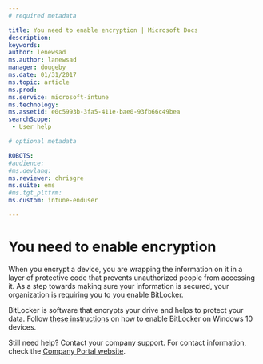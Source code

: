 ```yaml
---
# required metadata

title: You need to enable encryption | Microsoft Docs
description:
keywords:
author: lenewsad
ms.author: lanewsad
manager: dougeby
ms.date: 01/31/2017
ms.topic: article
ms.prod:
ms.service: microsoft-intune
ms.technology:
ms.assetid: e0c5993b-3fa5-411e-bae0-93fb66c49bea
searchScope:
 - User help

# optional metadata

ROBOTS:  
#audience:
#ms.devlang:
ms.reviewer: chrisgre
ms.suite: ems
#ms.tgt_pltfrm:
ms.custom: intune-enduser

---
```

# You need to enable encryption

When you encrypt a device, you are wrapping the information on it in a layer of protective code that prevents unauthorized people from accessing it. As a step towards making sure your information is secured, your organization is requiring you to you enable BitLocker.

BitLocker is software that encrypts your drive and helps to protect your data. Follow [these instructions](https://gallery.technet.microsoft.com/How-to-turn-on-BitLocker-34294d3d) on how to enable BitLocker on Windows 10 devices.

Still need help? Contact your company support. For contact information, check the [Company Portal website](https://portal.manage.microsoft.com#HelpDeskDialog).
